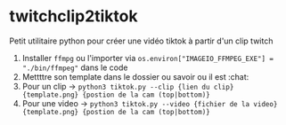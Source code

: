 # twitchclip2tiktok

Petit utilitaire python pour créer une vidéo tiktok à partir d'un clip twitch

1. Installer `ffmpg` ou l'importer via `os.environ["IMAGEIO_FFMPEG_EXE"] = "./bin/ffmpeg"` dans le code
2. Mettttre son template dans le dossier ou savoir ou il est :chat:
3. Pour un clip -> `python3 tiktok.py --clip {lien du clip} {template.png} {postion de la cam (top|bottom)}`
4. Pour une video -> `python3 tiktok.py --video {fichier de la video} {template.png} {postion de la cam (top|bottom)}`
